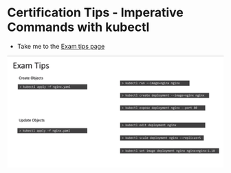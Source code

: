 # Certification Tips - Imperative Commands with kubectl

- Take me to the [Exam tips page](https://kodekloud.com/topic/certification-tips-imperative-commands-with-kubectl/)

![commands](../../images/commands.PNG)

